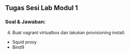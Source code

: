 ## **Tugas Sesi Lab Modul 1**
### Soal & Jawaban:
4. Buat vagrant virtualbox dan lakukan provisioning install:
- Squid proxy
- Bind9